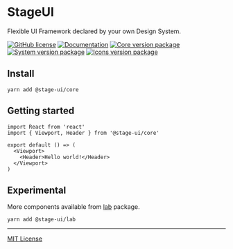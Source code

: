# StageUI

Flexible UI Framework declared by your own Design System.

[![GitHub license](https://img.shields.io/badge/license-MIT-blue.svg?style=flat-square)](https://github.com/script-heads/StageUI/blob/main/LICENSE)
[![Documentation](https://img.shields.io/npm/v/@stage-ui/core?style=flat-square&logo=visual-studio-code&label=Documentation&color=blue)](https://stageui.project1.io/)
[![Core version package](https://img.shields.io/npm/v/@stage-ui/core?color=green&label=%40stage-ui%2Fcore&logo=npm&style=flat-square)](https://www.npmjs.com/package/@stage-ui/core)
[![System version package](https://img.shields.io/npm/v/@stage-ui/system?color=green&label=%40stage-ui%2Fsystem&logo=npm&style=flat-square)](https://www.npmjs.com/package/@stage-ui/system)
[![Icons version package](https://img.shields.io/npm/v/@stage-ui/icons?color=green&label=%40stage-ui%2Ficons&logo=npm&style=flat-square)](https://www.npmjs.com/package/@stage-ui/icons)

## Install

```
yarn add @stage-ui/core
```

## Getting started

```
import React from 'react'
import { Viewport, Header } from '@stage-ui/core'

export default () => (
  <Viewport>
    <Header>Hello world!</Header>
  </Viewport>
)
```

## Experimental
More components available from [lab](https://github.com/pt-one/StageUI/tree/master/packages/lab) package.

```
yarn add @stage-ui/lab
```

***
[MIT License](https://github.com/pt-one/StageUI/blob/master/LICENSE)
